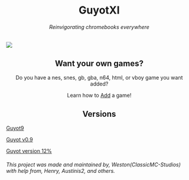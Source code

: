 <h1 align="center">GuyotXI</h1>
<h6 align="center">Reinvigorating chromebooks everywhere</h6>
<img src="https://classicmc-studios.github.io/guyot/duck.png"/>
<h2 align="center">Want your own games?</h2>
<p align="center">Do you have a nes, snes, gb, gba, n64, html, or vboy game you want added?</p>
<p align="center">Learn how to <a href="https://github.com/guyotJs/Emulator-creation">Add</a> a game!
<h2 align="center">Versions</h2>
<p align="center">

  [Guyot9](https://guyotjs.github.io)
  
  [Guyot v0.9](https://guyotjs.github.io/original)
  
  [Guyot version 12%](https://classicmc-studios.github.io/guyot)
</p>
<h6>This project was made and maintained by, Weston(ClassicMC-Studios) with help from, Henry, Austinis2, and others.</h6>
